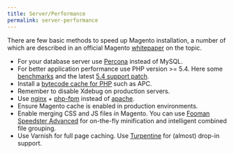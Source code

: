 ```yaml
---
title: Server/Performance
permalink: server-performance
---
```


There are few basic methods to speed up Magento installation, a number of which are described in an official Magento [whitepaper](http://www.slideshare.net/quartsoft/optimizing-magento-for-peak-performance?ref=http://quartsoft.com/blog/201211/improving-performance-of-magento-store) on the topic.

* For your database server use [Percona](http://www.percona.com/software/percona-server) instead of MySQL.
* For better application performance use PHP version >= 5.4. Here some [benchmarks](http://www.eschrade.com/page/magento-performance-on-php-5-3-5-4-and-5-5rc3/) and the latest [5.4 support patch](http://magento.com/blog/magento-news/magento-now-supports-php-54).
* Install a [bytecode cache for PHP](http://www.phptherightway.com/#bytecode_cache) such as APC.
* Remember to disable Xdebug on production servers.
* Use [nginx](http://nginx.org/) + [php-fpm](http://php-fpm.org/) instead of [apache](https://httpd.apache.org/).
* Ensure Magento cache is enabled in production environments. 
* Enable merging CSS and JS files in Magento. You can use [Fooman Speedster Advanced](http://www.magentocommerce.com/magento-connect/fooman-speedster-advanced.html) for on-the-fly minification and intelligent combined file grouping.
* Use Varnish for full page caching.  Use [Turpentine](https://github.com/nexcess/magento-turpentine) for (almost) drop-in support.
